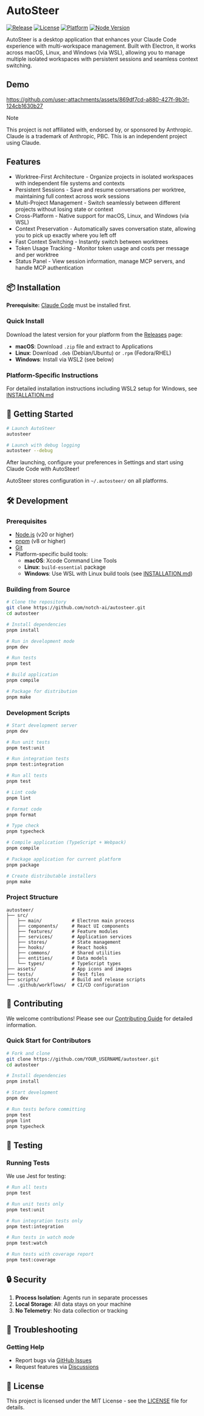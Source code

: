 # AutoSteer

[![Release](https://img.shields.io/github/v/release/notch-ai/autosteer)](https://github.com/notch-ai/autosteer/releases)
[![License](https://img.shields.io/badge/license-MIT-blue.svg)](LICENSE)
[![Platform](https://img.shields.io/badge/platform-macOS%20%7C%20Linux%20%7C%20Windows%20(WSL)-lightgrey)](https://github.com/notch-ai/autosteer/releases)
[![Node Version](https://img.shields.io/badge/node-%3E%3D20.0.0-green)](https://nodejs.org)

AutoSteer is a desktop application that enhances your Claude Code experience with multi-workspace management. Built with Electron, it works across macOS, Linux, and Windows (via WSL), allowing you to manage multiple isolated workspaces with persistent sessions and seamless context switching.

## Demo

https://github.com/user-attachments/assets/869df7cd-a880-427f-9b3f-124cb1630b27


> [!NOTE]
> This project is not affiliated with, endorsed by, or sponsored by Anthropic. Claude is a trademark of Anthropic, PBC. This is an independent project using Claude.

## Features

- Worktree-First Architecture - Organize projects in isolated workspaces with independent file systems and contexts
- Persistent Sessions - Save and resume conversations per worktree, maintaining full context across work sessions
- Multi-Project Management - Switch seamlessly between different projects without losing state or context
- Cross-Platform - Native support for macOS, Linux, and Windows (via WSL)
- Context Preservation - Automatically saves conversation state, allowing you to pick up exactly where you left off
- Fast Context Switching - Instantly switch between worktrees
- Token Usage Tracking - Monitor token usage and costs per message and per worktree
- Status Panel - View session information, manage MCP servers, and handle MCP authentication

## 📦 Installation

**Prerequisite:** [Claude Code](https://docs.claude.com/en/docs/claude-code/quickstart) must be installed first.

### Quick Install

Download the latest version for your platform from the [Releases](https://github.com/notch-ai/autosteer/releases) page:

- **macOS**: Download `.zip` file and extract to Applications
- **Linux**: Download `.deb` (Debian/Ubuntu) or `.rpm` (Fedora/RHEL)
- **Windows**: Install via WSL2 (see below)

### Platform-Specific Instructions

For detailed installation instructions including WSL2 setup for Windows, see [INSTALLATION.md](INSTALLATION.md)

## 🚀 Getting Started

```bash
# Launch AutoSteer
autosteer

# Launch with debug logging
autosteer --debug
```

After launching, configure your preferences in Settings and start using Claude Code with AutoSteer!

AutoSteer stores configuration in `~/.autosteer/` on all platforms.

## 🛠️ Development

### Prerequisites

- [Node.js](https://nodejs.org/) (v20 or higher)
- [pnpm](https://pnpm.io/) (v8 or higher)
- [Git](https://git-scm.com/)
- Platform-specific build tools:
  - **macOS**: Xcode Command Line Tools
  - **Linux**: `build-essential` package
  - **Windows**: Use WSL with Linux build tools (see [INSTALLATION.md](INSTALLATION.md))

### Building from Source

```bash
# Clone the repository
git clone https://github.com/notch-ai/autosteer.git
cd autosteer

# Install dependencies
pnpm install

# Run in development mode
pnpm dev

# Run tests
pnpm test

# Build application
pnpm compile

# Package for distribution
pnpm make
```

### Development Scripts

```bash
# Start development server
pnpm dev

# Run unit tests
pnpm test:unit

# Run integration tests
pnpm test:integration

# Run all tests
pnpm test

# Lint code
pnpm lint

# Format code
pnpm format

# Type check
pnpm typecheck

# Compile application (TypeScript + Webpack)
pnpm compile

# Package application for current platform
pnpm package

# Create distributable installers
pnpm make
```

### Project Structure

```text
autosteer/
├── src/
│   ├── main/           # Electron main process
│   ├── components/     # React UI components
│   ├── features/       # Feature modules
│   ├── services/       # Application services
│   ├── stores/         # State management
│   ├── hooks/          # React hooks
│   ├── commons/        # Shared utilities
│   ├── entities/       # Data models
│   └── types/          # TypeScript types
├── assets/             # App icons and images
├── tests/              # Test files
├── scripts/            # Build and release scripts
└── .github/workflows/  # CI/CD configuration
```

## 🤝 Contributing

We welcome contributions! Please see our [Contributing Guide](CONTRIBUTING.md) for detailed information.

### Quick Start for Contributors

```bash
# Fork and clone
git clone https://github.com/YOUR_USERNAME/autosteer.git
cd autosteer

# Install dependencies
pnpm install

# Start development
pnpm dev

# Run tests before committing
pnpm test
pnpm lint
pnpm typecheck
```

## 🧪 Testing

### Running Tests

We use Jest for testing:

```bash
# Run all tests
pnpm test

# Run unit tests only
pnpm test:unit

# Run integration tests only
pnpm test:integration

# Run tests in watch mode
pnpm test:watch

# Run tests with coverage report
pnpm test:coverage
```

## 🔒 Security

1. **Process Isolation**: Agents run in separate processes
2. **Local Storage**: All data stays on your machine
3. **No Telemetry**: No data collection or tracking

## 🔧 Troubleshooting

### Getting Help

- Report bugs via [GitHub Issues](https://github.com/notch-ai/autosteer/issues)
- Request features via [Discussions](https://github.com/notch-ai/autosteer/discussions)

## 📄 License

This project is licensed under the MIT License - see the [LICENSE](LICENSE) file for details.

